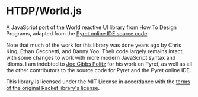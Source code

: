 # HTDP/World.js

A JavaScript port of the World reactive UI library from How To Design Programs, adapted from the [Pyret online IDE source code](https://github.com/brownplt/code.pyret.org).

Note that much of the work for this library was done years ago by Chris King, Ethan Cecchetti, and Danny Yoo. Their code largely remains intact, with some changes to work with more modern JavaScript syntax and idioms. I am indebted to [Joe Gibbs Politz](https://twitter.com/joepolitz) for his work on Pyret, as well as all the other contributors to the source code for Pyret and the Pyret online IDE.

This library is licensed under the MIT License in accordance with the [terms of the original Racket library's license](https://github.com/racket/htdp/blob/master/LICENSE).

